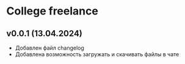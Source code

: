 # College freelance

## v0.0.1 (13.04.2024)
- Добавлен файл changelog
- Добавлена возможность загружать и скачивать файлы в чате
